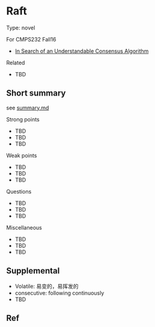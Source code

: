 # Raft

Type: novel

For CMPS232 Fall16

- [In Search of an Understandable Consensus Algorithm](https://ramcloud.stanford.edu/wiki/download/attachments/11370504/raft.pdf)

Related

- TBD

## Short summary

see [summary.md](summary.md)

Strong points

- TBD
- TBD
- TBD

Weak points

- TBD
- TBD
- TBD

Questions

- TBD
- TBD
- TBD

Miscellaneous

- TBD
- TBD
- TBD

## Supplemental

- Volatile: 易变的，易挥发的
- consecutive: following continuously
- TBD

## Ref
